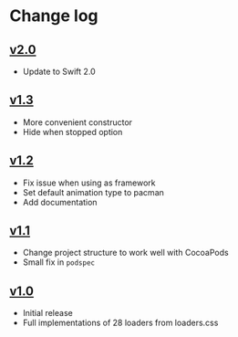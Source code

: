 # Change log

## [v2.0](https://github.com/ninjaprox/NVActivityIndicatorView/releases/tag/v2.0)
* Update to Swift 2.0

## [v1.3](https://github.com/ninjaprox/NVActivityIndicatorView/releases/tag/v1.3)
* More convenient constructor
* Hide when stopped option

## [v1.2](https://github.com/ninjaprox/NVActivityIndicatorView/releases/tag/v1.2)
* Fix issue when using as framework
* Set default animation type to pacman
* Add documentation

## [v1.1](https://github.com/ninjaprox/NVActivityIndicatorView/releases/tag/v1.1)

* Change project structure to work well with CocoaPods
* Small fix in `podspec`

## [v1.0](https://github.com/ninjaprox/NVActivityIndicatorView/releases/tag/v1.0)

* Initial release
* Full implementations of 28 loaders from loaders.css
